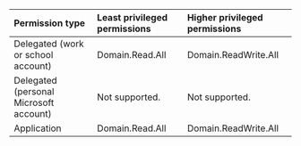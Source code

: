 |Permission type|Least privileged permissions|Higher privileged permissions|
|:---|:---|:---|
|Delegated (work or school account)|Domain.Read.All|Domain.ReadWrite.All|
|Delegated (personal Microsoft account)|Not supported.|Not supported.|
|Application|Domain.Read.All|Domain.ReadWrite.All|